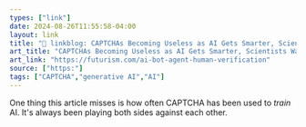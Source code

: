 ```yaml
---
types: ["link"]
date: 2024-08-26T11:55:58-04:00
layout: link
title: "🔗 linkblog: CAPTCHAs Becoming Useless as AI Gets Smarter, Scientists Warn'"
art_title: "CAPTCHAs Becoming Useless as AI Gets Smarter, Scientists Warn"
art_link: "https://futurism.com/ai-bot-agent-human-verification"
source: ["https:"]
tags: ["CAPTCHA","generative AI","AI"]
---
```

One thing this article misses is how often CAPTCHA has been used to *train* AI. It's always been playing both sides against each other.
